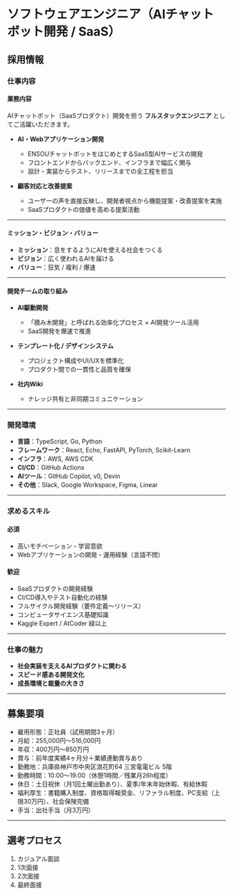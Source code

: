 # ソフトウェアエンジニア（AIチャットボット開発 / SaaS）

## 採用情報

### 仕事内容
#### 業務内容
AIチャットボット（SaaSプロダクト）開発を担う **フルスタックエンジニア** としてご活躍いただきます。  

- **AI・Webアプリケーション開発**  
  - ENSOUチャットボットをはじめとするSaaS型AIサービスの開発  
  - フロントエンドからバックエンド、インフラまで幅広く関与  
  - 設計・実装からテスト、リリースまでの全工程を担当  

- **顧客対応と改善提案**  
  - ユーザーの声を直接反映し、開発者視点から機能提案・改善提案を実施  
  - SaaSプロダクトの価値を高める提案活動  

---

#### ミッション・ビジョン・バリュー
- **ミッション**：息をするようにAIを使える社会をつくる  
- **ビジョン**：広く使われるAIを届ける  
- **バリュー**：狂気 / 複利 / 爆速  

---

#### 開発チームの取り組み
- **AI駆動開発**  
  - 「積み木開発」と呼ばれる効率化プロセス × AI開発ツール活用  
  - SaaS開発を爆速で推進  

- **テンプレート化 / デザインシステム**  
  - プロジェクト構成やUI/UXを標準化  
  - プロダクト間での一貫性と品質を確保  

- **社内Wiki**  
  - ナレッジ共有と非同期コミュニケーション  

---

### 開発環境
- **言語**：TypeScript, Go, Python  
- **フレームワーク**：React, Echo, FastAPI, PyTorch, Scikit-Learn  
- **インフラ**：AWS, AWS CDK  
- **CI/CD**：GitHub Actions  
- **AIツール**：GitHub Copilot, v0, Devin  
- **その他**：Slack, Google Workspace, Figma, Linear  

---

### 求めるスキル

#### 必須
- 高いモチベーション・学習意欲  
- Webアプリケーションの開発・運用経験（言語不問）  

#### 歓迎
- SaaSプロダクトの開発経験  
- CI/CD導入やテスト自動化の経験  
- フルサイクル開発経験（要件定義〜リリース）  
- コンピュータサイエンス基礎知識  
- Kaggle Expert / AtCoder 緑以上  

---

### 仕事の魅力
- **社会実装を支えるAIプロダクトに関わる**  
- **スピード感ある開発文化**  
- **成長環境と裁量の大きさ**  

---

## 募集要項
- 雇用形態：正社員（試用期間3ヶ月）  
- 月給：255,000円〜516,000円  
- 年収：400万円〜850万円  
- 賞与：前年度実績4ヶ月分＋業績連動賞与あり  
- 勤務地：兵庫県神戸市中央区浪花町64 三宮電電ビル 5階  
- 勤務時間：10:00〜19:00（休憩1時間／残業月26h程度）  
- 休日：土日祝休（月1回土曜出勤あり）、夏季/年末年始休暇、有給休暇  
- 福利厚生：書籍購入制度、資格取得報奨金、リファラル制度、PC支給（上限30万円）、社会保険完備  
- 手当：出社手当（月3万円）  

---

## 選考プロセス
1. カジュアル面談  
2. 1次面接  
3. 2次面接  
4. 最終面接  
